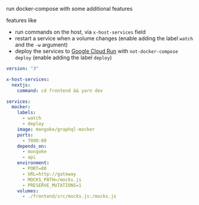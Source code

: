 run docker-compose with some additional features

features like
- run commands on the host, via `x-host-services` field
- restart a service when a volume changes (enable adding the label `watch` and the `-w` argument) 
- deploy the services to [Google Cloud Run]() with `not-docker-compose deploy` (enable adding the label `deploy`) 

```yml
version: "3"

x-host-services:
  nextjs:
    command: cd frontend && yarn dev

services:
  mocker:
    labels:
      - watch
      - deploy
    image: mongoke/graphql-mocker
    ports:
      - 7090:80
    depends_on:
      - mongoke
      - api
    environment:
      - PORT=80
      - URL=http://gateway
      - MOCKS_PATH=/mocks.js
      - PRESERVE_MUTATIONS=1
    volumes:
      - ./frontend/src/mocks.js:/mocks.js
```

